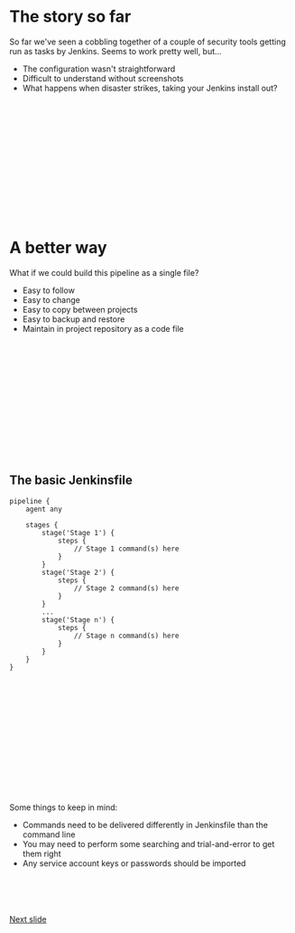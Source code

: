# The story so far

So far we've seen a cobbling together of a couple of security tools getting run as tasks by Jenkins. Seems to work pretty well, but... 
* The configuration wasn't straightforward
* Difficult to understand without screenshots
* What happens when disaster strikes, taking your Jenkins install out?

<br /><br /><br /><br /><br /><br /><br /><br /><br /><br /><br /><br />

# A better way

What if we could build this pipeline as a single file?
* Easy to follow
* Easy to change
* Easy to copy between projects
* Easy to backup and restore
* Maintain in project repository as a code file

<br /><br /><br /><br /><br /><br /><br /><br /><br /><br /><br /><br />

## The basic Jenkinsfile
```
pipeline {
    agent any

    stages {
        stage('Stage 1') {
            steps {
                // Stage 1 command(s) here
            }
        }
        stage('Stage 2') {
            steps {
                // Stage 2 command(s) here
            }
        }
        ...
        stage('Stage n') {
            steps {
                // Stage n command(s) here
            }
        }
    }
}
```
<br /><br /><br /><br /><br /><br /><br /><br /><br /><br /><br /><br />

Some things to keep in mind:
* Commands need to be delivered differently in Jenkinsfile than the command line
* You may need to perform some searching and trial-and-error to get them right
* Any service account keys or passwords should be imported

<br /><br /><br /><br />
[Next slide](pipe_as_code_2.md)
